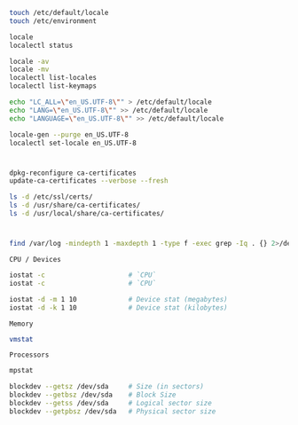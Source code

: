 ```bash
touch /etc/default/locale
touch /etc/environment
```

```bash
locale
localectl status

locale -av
locale -mv
localectl list-locales
localectl list-keymaps
```

```bash
echo "LC_ALL=\"en_US.UTF-8\"" > /etc/default/locale
echo "LANG=\"en_US.UTF-8\"" >> /etc/default/locale
echo "LANGUAGE=\"en_US.UTF-8\"" >> /etc/default/locale
```

```bash
locale-gen --purge en_US.UTF-8
localectl set-locale en_US.UTF-8
```

#

```bash
dpkg-reconfigure ca-certificates
update-ca-certificates --verbose --fresh
```

```bash
ls -d /etc/ssl/certs/
ls -d /usr/share/ca-certificates/
ls -d /usr/local/share/ca-certificates/
```

#

```bash
find /var/log -mindepth 1 -maxdepth 1 -type f -exec grep -Iq . {} 2>/dev/null \; -print
```

`CPU / Devices`
```bash
iostat -c                     # `CPU`
iostat -c                     # `CPU`

iostat -d -m 1 10             # Device stat (megabytes)
iostat -d -k 1 10             # Device stat (kilobytes)
```

`Memory`
```bash
vmstat
```

`Processors`
```bash
mpstat
```

```bash
blockdev --getsz /dev/sda     # Size (in sectors)
blockdev --getbsz /dev/sda    # Block Size
blockdev --getss /dev/sda     # Logical sector size
blockdev --getpbsz /dev/sda   # Physical sector size
```
